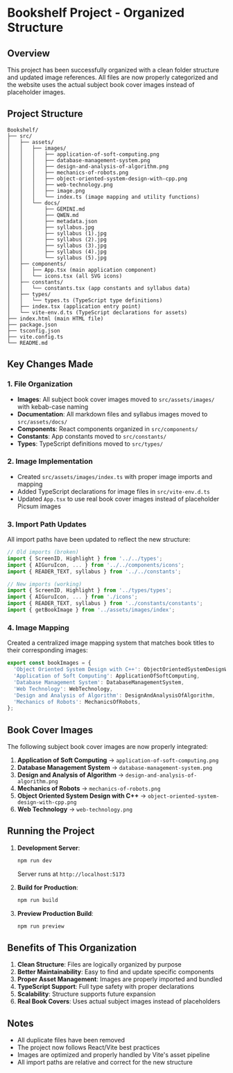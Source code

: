 # Bookshelf Project - Organized Structure

## Overview
This project has been successfully organized with a clean folder structure and updated image references. All files are now properly categorized and the website uses the actual subject book cover images instead of placeholder images.

## Project Structure

```
Bookshelf/
├── src/
│   ├── assets/
│   │   ├── images/
│   │   │   ├── application-of-soft-computing.png
│   │   │   ├── database-management-system.png
│   │   │   ├── design-and-analysis-of-algorithm.png
│   │   │   ├── mechanics-of-robots.png
│   │   │   ├── object-oriented-system-design-with-cpp.png
│   │   │   ├── web-technology.png
│   │   │   ├── image.png
│   │   │   └── index.ts (image mapping and utility functions)
│   │   └── docs/
│   │       ├── GEMINI.md
│   │       ├── QWEN.md
│   │       ├── metadata.json
│   │       ├── syllabus.jpg
│   │       ├── syllabus (1).jpg
│   │       ├── syllabus (2).jpg
│   │       ├── syllabus (3).jpg
│   │       ├── syllabus (4).jpg
│   │       └── syllabus (5).jpg
│   ├── components/
│   │   ├── App.tsx (main application component)
│   │   └── icons.tsx (all SVG icons)
│   ├── constants/
│   │   └── constants.tsx (app constants and syllabus data)
│   ├── types/
│   │   └── types.ts (TypeScript type definitions)
│   ├── index.tsx (application entry point)
│   └── vite-env.d.ts (TypeScript declarations for assets)
├── index.html (main HTML file)
├── package.json
├── tsconfig.json
├── vite.config.ts
└── README.md
```

## Key Changes Made

### 1. File Organization
- **Images**: All subject book cover images moved to `src/assets/images/` with kebab-case naming
- **Documentation**: All markdown files and syllabus images moved to `src/assets/docs/`
- **Components**: React components organized in `src/components/`
- **Constants**: App constants moved to `src/constants/`
- **Types**: TypeScript definitions moved to `src/types/`

### 2. Image Implementation
- Created `src/assets/images/index.ts` with proper image imports and mapping
- Added TypeScript declarations for image files in `src/vite-env.d.ts`
- Updated `App.tsx` to use real book cover images instead of placeholder Picsum images

### 3. Import Path Updates
All import paths have been updated to reflect the new structure:
```typescript
// Old imports (broken)
import { ScreenID, Highlight } from '../../types';
import { AIGuruIcon, ... } from '../../components/icons';
import { READER_TEXT, syllabus } from '../../constants';

// New imports (working)
import { ScreenID, Highlight } from '../types/types';
import { AIGuruIcon, ... } from './icons';
import { READER_TEXT, syllabus } from '../constants/constants';
import { getBookImage } from '../assets/images/index';
```

### 4. Image Mapping
Created a centralized image mapping system that matches book titles to their corresponding images:

```typescript
export const bookImages = {
  'Object Oriented System Design with C++': ObjectOrientedSystemDesignWithCpp,
  'Application of Soft Computing': ApplicationOfSoftComputing,
  'Database Management System': DatabaseManagementSystem,
  'Web Technology': WebTechnology,
  'Design and Analysis of Algorithm': DesignAndAnalysisOfAlgorithm,
  'Mechanics of Robots': MechanicsOfRobots,
};
```

## Book Cover Images
The following subject book cover images are now properly integrated:

1. **Application of Soft Computing** → `application-of-soft-computing.png`
2. **Database Management System** → `database-management-system.png`
3. **Design and Analysis of Algorithm** → `design-and-analysis-of-algorithm.png`
4. **Mechanics of Robots** → `mechanics-of-robots.png`
5. **Object Oriented System Design with C++** → `object-oriented-system-design-with-cpp.png`
6. **Web Technology** → `web-technology.png`

## Running the Project

1. **Development Server**: 
   ```bash
   npm run dev
   ```
   Server runs at `http://localhost:5173`

2. **Build for Production**:
   ```bash
   npm run build
   ```

3. **Preview Production Build**:
   ```bash
   npm run preview
   ```

## Benefits of This Organization

1. **Clean Structure**: Files are logically organized by purpose
2. **Better Maintainability**: Easy to find and update specific components
3. **Proper Asset Management**: Images are properly imported and bundled
4. **TypeScript Support**: Full type safety with proper declarations
5. **Scalability**: Structure supports future expansion
6. **Real Book Covers**: Uses actual subject images instead of placeholders

## Notes
- All duplicate files have been removed
- The project now follows React/Vite best practices
- Images are optimized and properly handled by Vite's asset pipeline
- All import paths are relative and correct for the new structure
